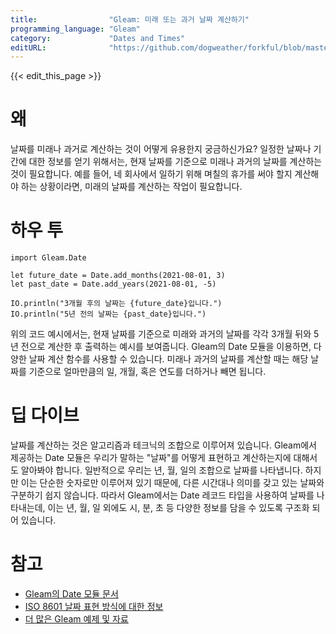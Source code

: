 ```yaml
---
title:                "Gleam: 미래 또는 과거 날짜 계산하기"
programming_language: "Gleam"
category:             "Dates and Times"
editURL:              "https://github.com/dogweather/forkful/blob/master/content/ko/gleam/calculating-a-date-in-the-future-or-past.md"
---
```


{{< edit_this_page >}}

# 왜

날짜를 미래나 과거로 계산하는 것이 어떻게 유용한지 궁금하신가요? 일정한 날짜나 기간에 대한 정보를 얻기 위해서는, 현재 날짜를 기준으로 미래나 과거의 날짜를 계산하는 것이 필요합니다. 예를 들어, 네 회사에서 일하기 위해 며칠의 휴가를 써야 할지 계산해야 하는 상황이라면, 미래의 날짜를 계산하는 작업이 필요합니다.

# 하우 투

```Gleam
import Gleam.Date

let future_date = Date.add_months(2021-08-01, 3)
let past_date = Date.add_years(2021-08-01, -5)

IO.println("3개월 후의 날짜는 {future_date}입니다.")
IO.println("5년 전의 날짜는 {past_date}입니다.")
```

위의 코드 예시에서는, 현재 날짜를 기준으로 미래와 과거의 날짜를 각각 3개월 뒤와 5년 전으로 계산한 후 출력하는 예시를 보여줍니다. Gleam의 Date 모듈을 이용하면, 다양한 날짜 계산 함수를 사용할 수 있습니다. 미래나 과거의 날짜를 계산할 때는 해당 날짜를 기준으로 얼마만큼의 일, 개월, 혹은 연도를 더하거나 빼면 됩니다.

# 딥 다이브

날짜를 계산하는 것은 알고리즘과 테크닉의 조합으로 이루어져 있습니다. Gleam에서 제공하는 Date 모듈은 우리가 말하는 "날짜"를 어떻게 표현하고 계산하는지에 대해서도 알아봐야 합니다. 일반적으로 우리는 년, 월, 일의 조합으로 날짜를 나타냅니다. 하지만 이는 단순한 숫자로만 이루어져 있기 때문에, 다른 시간대나 의미를 갖고 있는 날짜와 구분하기 쉽지 않습니다. 따라서 Gleam에서는 Date 레코드 타입을 사용하여 날짜를 나타내는데, 이는 년, 월, 일 외에도 시, 분, 초 등 다양한 정보를 담을 수 있도록 구조화 되어 있습니다.

# 참고

- [Gleam의 Date 모듈 문서](https://gleam.run/core-libraries/date.html)
- [ISO 8601 날짜 표현 방식에 대한 정보](https://ko.wikipedia.org/wiki/ISO_8601)
- [더 많은 Gleam 예제 및 자료](https://github.com/gleam-lang/awesome-gleam)
